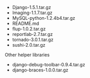 * Django-1.5.1.tar.gz
* Imaging-1.1.7.tar.gz
* MySQL-python-1.2.4b4.tar.gz
* README.md
* flup-1.0.2.tar.gz
* reportlab-2.7.tar.gz
* tornado-3.0.1.tar.gz
* sushi-2.0.tar.gz

Other helper libraries
* django-debug-toolbar-0.9.4.tar.gz
* django-braces-1.0.0.tar.gz


